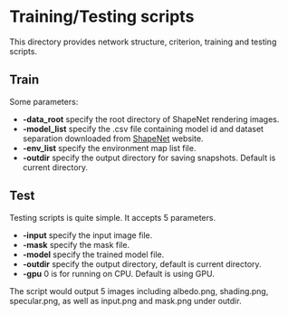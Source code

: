 # Training/Testing scripts

This directory provides network structure, criterion, training and testing scripts.

## Train

Some parameters:
* **-data_root** specify the root directory of ShapeNet rendering images.
* **-model_list** specify the .csv file containing model id and dataset separation downloaded from [ShapeNet](http://shapenet.cs.stanford.edu/shapenet/obj-zip/SHREC16/all.csv) website.
* **-env_list** specify the environment map list file.
* **-outdir** specify the output directory for saving snapshots. Default is current directory.

## Test

Testing scripts is quite simple. It accepts 5 parameters.

* **-input** specify the input image file.
* **-mask** specify the mask file.
* **-model** specify the trained model file.
* **-outdir** specify the output directory, default is current directory.
* **-gpu** 0 is for running on CPU. Default is using GPU.


The script would output 5 images including albedo.png, shading.png, specular.png, as well as input.png and mask.png under outdir.
